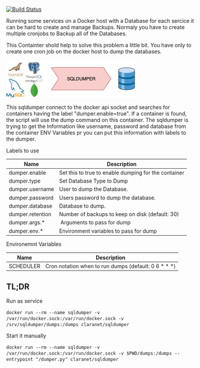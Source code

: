 
[![Build Status](https://travis-ci.org/claranet/sqldumper.svg?branch=master)](https://travis-ci.org/claranet/sqldumper)

Running some services on a Docker host with a Database for each sercice it can be hard to create and manage Backups. Normaly you have to create multiple cronjobs to Backup all of the Databases.

This Containter shold help to solve this problem a little bit. You have only to create one cron job on the docker host to dump the databases.

![Workflow](docs/flow.png)

This sqldumper connect to the docker api socket and searches for containers having the label "dumper.enable=true". If a container is found, the script will use the dump command on this container. The sqldumper is trying to get the Information like username, password and database from the container ENV Variables pr you can put this information with labels to the dumper.

Labels to use

| Name            | Description |
|-----------------|------------|
| dumper.enable   | Set this to true to enable dumping for the container |
| dumper.type     | Set Database Type to Dump |
| dumper.username | User to dump the Database. |
| dumper.password | Users password to dump the database. |
| dumper.database | Database to dump. |
| dumper.retention | Number of backups to keep on disk (default: 30) |
| dumper.args.*    | Arguments to pass for dump |
| dumper.env.*     | Environment variables to pass for dump |

Environemnt Variables

| Name      | Description |
|-----------|-------------|
| SCHEDULER | Cron notation when to run dumps (default: 0 6 * * *) |


TL;DR
-----

Run as service

    docker run --rm --name sqldumper -v /var/run/docker.sock:/var/run/docker.sock -v /srv/sqldumper/dumps:/dumps claranet/sqldumper


Start it manually

    docker run --rm --name sqldumper -v /var/run/docker.sock:/var/run/docker.sock -v $PWD/dumps:/dumps --entrypoint "/dumper.py" claranet/sqldumper
    